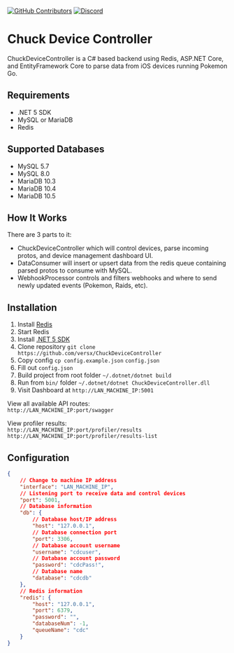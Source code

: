 [![GitHub Contributors](https://img.shields.io/github/contributors/versx/ChuckDeviceController.svg)](https://github.com/versx/ChuckDeviceController/graphs/contributors/)
[![Discord](https://img.shields.io/discord/552003258000998401.svg?label=&logo=discord&logoColor=ffffff&color=7389D8&labelColor=6A7EC2)](https://discord.gg/zZ9h9Xa)  
# Chuck Device Controller  
ChuckDeviceController is a C# based backend using Redis, ASP.NET Core, and EntityFramework Core to parse data from iOS devices running Pokemon Go.

## Requirements
- .NET 5 SDK  
- MySQL or MariaDB  
- Redis  

## Supported Databases  
- MySQL 5.7
- MySQL 8.0
- MariaDB 10.3
- MariaDB 10.4
- MariaDB 10.5

## How It Works
There are 3 parts to it:
- ChuckDeviceController which will control devices, parse incoming protos, and device management dashboard UI.
- DataConsumer will insert or upsert data from the redis queue containing parsed protos to consume with MySQL.
- WebhookProcessor controls and filters webhooks and where to send newly updated events (Pokemon, Raids, etc).

## Installation
1. Install [Redis](https://redis.io/topics/quickstart)  
1. Start Redis  
1. Install [.NET 5 SDK](https://dotnet.microsoft.com/download/dotnet/5.0)  
1. Clone repository `git clone https://github.com/versx/ChuckDeviceController`  
1. Copy config `cp config.example.json` `config.json`  
1. Fill out `config.json`  
1. Build project from root folder `~/.dotnet/dotnet build`  
1. Run from `bin/` folder `~/.dotnet/dotnet ChuckDeviceController.dll`  
1. Visit Dashboard at `http://LAN_MACHINE_IP:5001`

View all available API routes:  
`http://LAN_MACHINE_IP:port/swagger`  

View profiler results:  
`http://LAN_MACHINE_IP:port/profiler/results`  
`http://LAN_MACHINE_IP:port/profiler/results-list`  

## Configuration  
```json
{
    // Change to machine IP address
    "interface": "LAN_MACHINE_IP",
    // Listening port to receive data and control devices
    "port": 5001,
    // Database information
    "db": {
        // Database host/IP address
        "host": "127.0.0.1",
        // Database connection port
        "port": 3306,
        // Database account username
        "username": "cdcuser",
        // Database account password
        "password": "cdcPass!",
        // Database name
        "database": "cdcdb"
    },
    // Redis information
    "redis": {
        "host": "127.0.0.1",
        "port": 6379,
        "password": "",
        "databaseNum": -1,
        "queueName": "cdc"
	}
}
```

